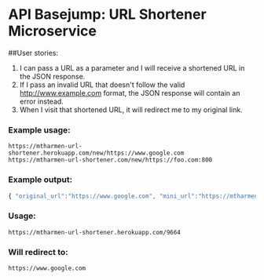 # API Basejump: URL Shortener Microservice

##User stories:
1. I can pass a URL as a parameter and I will receive a shortened URL in the JSON response.
2. If I pass an invalid URL that doesn't follow the valid http://www.example.com format, the JSON response will contain an error instead.
3. When I visit that shortened URL, it will redirect me to my original link.

### Example usage:
```text
https://mtharmen-url-shortener.herokuapp.com/new/https://www.google.com
https://mtharmen-url-shortener.com/new/https://foo.com:800
```

### Example output:
```js
{ "original_url":"https://www.google.com", "mini_url":"https://mtharmen-url-shortener.herokuapp.com/9664" }
```

### Usage:
```text
https://mtharmen-url-shortener.herokuapp.com/9664
```

### Will redirect to:
```text
https://www.google.com
```
